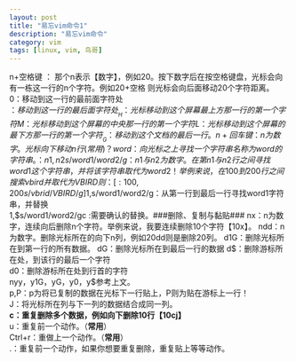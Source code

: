 ```yaml
---
layout: post  
title: "易忘vim命令1"  
description: "易忘vim命令"  
category: vim
tags: [linux, vim, 鸟哥]  
---
```


n+空格键 ： 那个n表示【数字】，例如20。按下数字后在按空格键盘，光标会向有一栋这一行的n个字符。例如20+空格 则光标会向后面移动20个字符距离。  
0：移动到这一行的最前面字符处  
$：移动到这一行的最后面字符处  
__H：光标移动到这个屏幕最上方那一行的第一个字符   
M：光标移动到这个屏幕的中央那一行的第一个字符   
L：光标移动到这个屏幕的最下方那一行的第一个字符__  
G：移动到这个文档的最后一行。  
n+回车键 ：n为数字。光标向下移动n行(常用)   
？word：向光标之上寻找一个字符串名称为word的字符串。  
：n1,n2s/word1/word2/g：n1与n2为数字。在第n1与n2行之间寻找word1这个字符串，并将该字符串取代为word2！举例来说，在100到200行之间搜索vbird并取代为VBIRD则：[:100,200s/vbrid/VBIRD/g]  
1,$s/word1/word2/g：从第一行到最后一行寻找word1字符串，并替换  
1,$s/word1/word2/gc :需要确认的替换。  
​###删除、复制与黏贴###  
nx：n为数字，连续向后删除n个字符。举例来说，我要连续删除10个字符【10x】。   
ndd：n为数字。删除光标所在的向下n列，例如20dd则是删除20列。  
d1G：删除光标所在到第一行的所有数据。  
dG：删除光标所在到最后一行的数据     
d$：删除游标所在处，到该行的最后一个字符  
d0：删除游标所在处到行首的字符  
nyy，y1G，yG，y0，y$参考上文。  
p,P：p为将已复制的数据在光标下一行贴上，P则为贴在游标上一行！  
J：将光标所在列与下一列的数据结合成同一列。   
**c：重复删除多个数据，例如向下删除10行【10cj】**  
u：重复前一个动作。（**常用**）   
Ctrl+r：重做上一个动作。（**常用**）  
.：重复前一个动作，如果你想要重复删除，重复贴上等等动作。  


